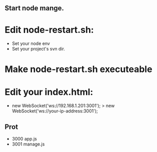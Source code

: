 
## Start node mange.
# Edit node-restart.sh:

* Set your node env
* Set your project's svn dir.

# Make node-restart.sh executeable

# Edit your index.html:

* new WebSocket('ws://192.168.1.201:3001'); > new WebSocket('ws://your-ip-address:3001');

## Prot
* 3000 app.js
* 3001 manage.js
